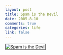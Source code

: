 ```yaml
--- 
layout: post
title: Spam is the Devil
date: 2005-8-10
comments: true
categories: life
link: false
---
```

<img src="http://zanshin.net/images/SpamIsTheDevil.jpg" title="Spam is the Devil" border="1" />
